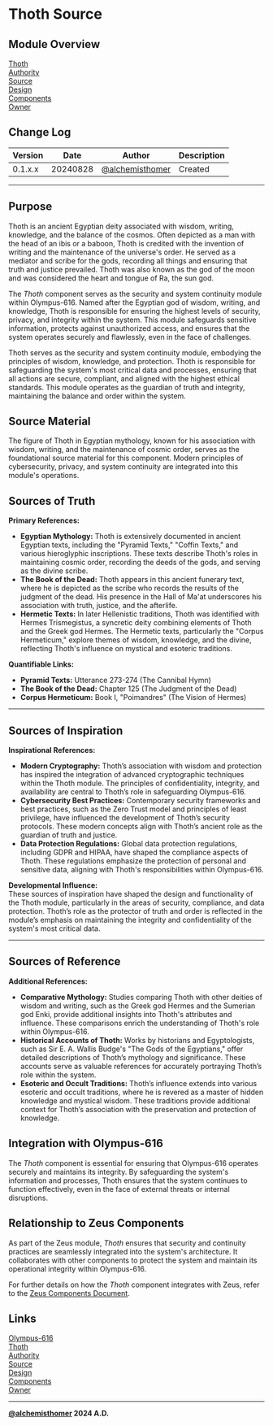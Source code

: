 # Thoth Source

## Module Overview
[Thoth](README.md)  
[Authority](../zeus/zeus.components.md)  
[Source](thoth.source.md)  
[Design](thoth.design.md)  
[Components](thoth.components.md)  
[Owner](https://github.com/alchemisthomer)  

## Change Log

| Version   | Date       | Author                                                   | Description   |
|-----------|------------|----------------------------------------------------------|---------------|
| 0.1.x.x   | 20240828   | [@alchemisthomer](https://github.com/alchemisthomer)     | Created       

---

## Purpose
Thoth is an ancient Egyptian deity associated with wisdom, writing, knowledge, and the balance of the cosmos. Often depicted as a man with the head of an ibis or a baboon, Thoth is credited with the invention of writing and the maintenance of the universe's order. He served as a mediator and scribe for the gods, recording all things and ensuring that truth and justice prevailed. Thoth was also known as the god of the moon and was considered the heart and tongue of Ra, the sun god.

The *Thoth* component serves as the security and system continuity module within Olympus-616. Named after the Egyptian god of wisdom, writing, and knowledge, Thoth is responsible for ensuring the highest levels of security, privacy, and integrity within the system. This module safeguards sensitive information, protects against unauthorized access, and ensures that the system operates securely and flawlessly, even in the face of challenges.

Thoth serves as the security and system continuity module, embodying the principles of wisdom, knowledge, and protection. Thoth is responsible for safeguarding the system's most critical data and processes, ensuring that all actions are secure, compliant, and aligned with the highest ethical standards. This module operates as the guardian of truth and integrity, maintaining the balance and order within the system.

## Source Material

The figure of Thoth in Egyptian mythology, known for his association with wisdom, writing, and the maintenance of cosmic order, serves as the foundational source material for this component. Modern principles of cybersecurity, privacy, and system continuity are integrated into this module's operations.

## Sources of Truth

**Primary References:**  
- **Egyptian Mythology:** Thoth is extensively documented in ancient Egyptian texts, including the "Pyramid Texts," "Coffin Texts," and various hieroglyphic inscriptions. These texts describe Thoth's roles in maintaining cosmic order, recording the deeds of the gods, and serving as the divine scribe.
- **The Book of the Dead:** Thoth appears in this ancient funerary text, where he is depicted as the scribe who records the results of the judgment of the dead. His presence in the Hall of Ma'at underscores his association with truth, justice, and the afterlife.
- **Hermetic Texts:** In later Hellenistic traditions, Thoth was identified with Hermes Trismegistus, a syncretic deity combining elements of Thoth and the Greek god Hermes. The Hermetic texts, particularly the "Corpus Hermeticum," explore themes of wisdom, knowledge, and the divine, reflecting Thoth's influence on mystical and esoteric traditions.

**Quantifiable Links:**  
- **Pyramid Texts:** Utterance 273-274 (The Cannibal Hymn)
- **The Book of the Dead:** Chapter 125 (The Judgment of the Dead)
- **Corpus Hermeticum:** Book I, "Poimandres" (The Vision of Hermes)

---

## Sources of Inspiration

**Inspirational References:**  
- **Modern Cryptography:** Thoth’s association with wisdom and protection has inspired the integration of advanced cryptographic techniques within the Thoth module. The principles of confidentiality, integrity, and availability are central to Thoth’s role in safeguarding Olympus-616.
- **Cybersecurity Best Practices:** Contemporary security frameworks and best practices, such as the Zero Trust model and principles of least privilege, have influenced the development of Thoth’s security protocols. These modern concepts align with Thoth’s ancient role as the guardian of truth and justice.
- **Data Protection Regulations:** Global data protection regulations, including GDPR and HIPAA, have shaped the compliance aspects of Thoth. These regulations emphasize the protection of personal and sensitive data, aligning with Thoth's responsibilities within Olympus-616.

**Developmental Influence:**  
These sources of inspiration have shaped the design and functionality of the Thoth module, particularly in the areas of security, compliance, and data protection. Thoth’s role as the protector of truth and order is reflected in the module’s emphasis on maintaining the integrity and confidentiality of the system's most critical data.

---

## Sources of Reference

**Additional References:**  
- **Comparative Mythology:** Studies comparing Thoth with other deities of wisdom and writing, such as the Greek god Hermes and the Sumerian god Enki, provide additional insights into Thoth's attributes and influence. These comparisons enrich the understanding of Thoth's role within Olympus-616.
- **Historical Accounts of Thoth:** Works by historians and Egyptologists, such as Sir E. A. Wallis Budge's "The Gods of the Egyptians," offer detailed descriptions of Thoth’s mythology and significance. These accounts serve as valuable references for accurately portraying Thoth’s role within the system.
- **Esoteric and Occult Traditions:** Thoth’s influence extends into various esoteric and occult traditions, where he is revered as a master of hidden knowledge and mystical wisdom. These traditions provide additional context for Thoth’s association with the preservation and protection of knowledge.


## Integration with Olympus-616

The *Thoth* component is essential for ensuring that Olympus-616 operates securely and maintains its integrity. By safeguarding the system's information and processes, Thoth ensures that the system continues to function effectively, even in the face of external threats or internal disruptions.

## Relationship to Zeus Components

As part of the Zeus module, *Thoth* ensures that security and continuity practices are seamlessly integrated into the system's architecture. It collaborates with other components to protect the system and maintain its operational integrity within Olympus-616.

For further details on how the *Thoth* component integrates with Zeus, refer to the [Zeus Components Document](../zeus/zeus.components.md).

## Links
[Olympus-616](../../README.md)  
[Thoth](README.md)  
[Authority](https://github.com/alchemisthomer)  
[Source](thoth.source.md)  
[Design](thoth.design.md)  
[Components](thoth.components.md)  
[Owner](https://github.com/alchemisthomer)
***
**[@alchemisthomer](https://github.com/alchemisthomer)
2024 A.D.**
